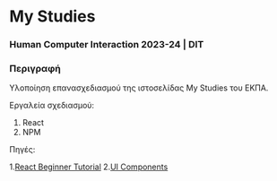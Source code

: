 # My Studies 
### Human Computer Interaction 2023-24 | DIT
### Περιγραφή

Υλοποίηση επανασχεδιασμού της ιστοσελίδας My Studies του ΕΚΠΑ.

Εργαλεία σχεδιασμού:
1. React
2. NPM

Πηγές:

1.[React Beginner Tutorial](https://www.youtube.com/watch?v=Rh3tobg7hEo)
2.[UI Components](https://mui.com/material-ui/)
